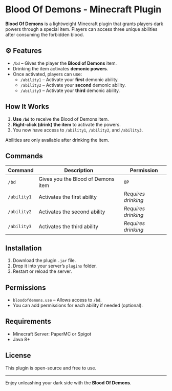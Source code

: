 #  Blood Of Demons - Minecraft Plugin

**Blood Of Demons** is a lightweight Minecraft plugin that grants players dark powers through a special item. Players can access three unique abilities after consuming the forbidden blood.

## ⚙ Features

- `/bd` – Gives the player the **Blood of Demons** item.
- Drinking the item activates **demonic powers**.
- Once activated, players can use:
  - `/ability1` – Activate your **first** demonic ability.
  - `/ability2` – Activate your **second** demonic ability.
  - `/ability3` – Activate your **third** demonic ability.

##  How It Works

1. **Use `/bd`** to receive the Blood of Demons item.
2. **Right-click (drink) the item** to activate the powers.
3. You now have access to `/ability1`, `/ability2`, and `/ability3`.

Abilities are only available after drinking the item.

##  Commands

| Command      | Description                          | Permission          |
|--------------|--------------------------------------|---------------------|
| `/bd`        | Gives you the Blood of Demons item   | `OP` |
| `/ability1`  | Activates the first ability          | _Requires drinking_ |
| `/ability2`  | Activates the second ability         | _Requires drinking_ |
| `/ability3`  | Activates the third ability          | _Requires drinking_ |

##  Installation

1. Download the plugin `.jar` file.
2. Drop it into your server’s `plugins` folder.
3. Restart or reload the server.

##  Permissions

- `bloodofdemons.use` – Allows access to `/bd`.
- You can add permissions for each ability if needed (optional).

##  Requirements

- Minecraft Server: PaperMC or Spigot
- Java 8+


##  License

This plugin is open-source and free to use.

---

Enjoy unleashing your dark side with the **Blood Of Demons**.
